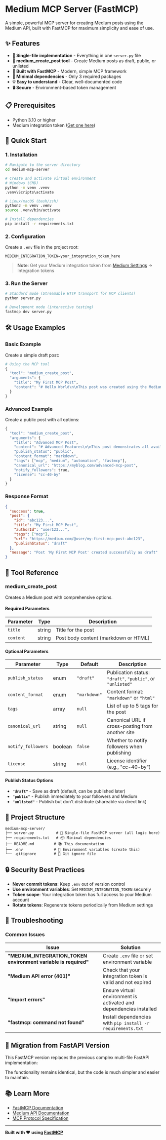 # Medium MCP Server (FastMCP)

A simple, powerful MCP server for creating Medium posts using the Medium API, built with FastMCP for maximum simplicity and ease of use.

## ✨ Features

- **🚀 Single-file implementation** - Everything in one `server.py` file
- **📝 medium_create_post tool** - Create Medium posts as draft, public, or unlisted
- **🔧 Built with FastMCP** - Modern, simple MCP framework
- **🎯 Minimal dependencies** - Only 3 required packages
- **💡 Easy to understand** - Clear, well-documented code
- **🔒 Secure** - Environment-based token management

## 📋 Prerequisites

- Python 3.10 or higher
- Medium integration token ([Get one here](https://medium.com/me/settings))

## 🚀 Quick Start

### 1. Installation

```bash
# Navigate to the server directory
cd medium-mcp-server

# Create and activate virtual environment
# Windows (CMD)
python -m venv .venv
.venv\Scripts\activate

# Linux/macOS (bash/zsh)
python3 -m venv .venv
source .venv/bin/activate

# Install dependencies
pip install -r requirements.txt
```

### 2. Configuration

Create a `.env` file in the project root:

```env
MEDIUM_INTEGRATION_TOKEN=your_integration_token_here
```

> **Note**: Get your Medium integration token from [Medium Settings](https://medium.com/me/settings) → Integration tokens

### 3. Run the Server

```bash
# Standard mode (Streamable HTTP transport for MCP clients)
python server.py

# Development mode (interactive testing)
fastmcp dev server.py
```

## 🛠️ Usage Examples

### Basic Example

Create a simple draft post:

```python
# Using the MCP tool
{
  "tool": "medium_create_post",
  "arguments": {
    "title": "My First MCP Post",
    "content": "# Hello World\n\nThis post was created using the Medium MCP server!"
  }
}
```

### Advanced Example

Create a public post with all options:

```python
{
  "tool": "medium_create_post", 
  "arguments": {
    "title": "Advanced MCP Post",
    "content": "# Advanced Features\n\nThis post demonstrates all available options.",
    "publish_status": "public",
    "content_format": "markdown",
    "tags": ["mcp", "medium", "automation", "fastmcp"],
    "canonical_url": "https://myblog.com/advanced-mcp-post",
    "notify_followers": true,
    "license": "cc-40-by"
  }
}
```

### Response Format

```json
{
  "success": true,
  "post": {
    "id": "abc123...",
    "title": "My First MCP Post", 
    "authorId": "user123...",
    "tags": ["mcp"],
    "url": "https://medium.com/@user/my-first-mcp-post-abc123",
    "publishStatus": "draft"
  },
  "message": "Post 'My First MCP Post' created successfully as draft"
}
```

## 📖 Tool Reference

### medium_create_post

Creates a Medium post with comprehensive options.

#### Required Parameters

| Parameter | Type | Description |
|-----------|------|-------------|
| `title` | string | Title for the post |
| `content` | string | Post body content (markdown or HTML) |

#### Optional Parameters

| Parameter | Type | Default | Description |
|-----------|------|---------|-------------|
| `publish_status` | enum | `"draft"` | Publication status: `"draft"`, `"public"`, or `"unlisted"` |
| `content_format` | enum | `"markdown"` | Content format: `"markdown"` or `"html"` |
| `tags` | array | `null` | List of up to 5 tags for the post |
| `canonical_url` | string | `null` | Canonical URL if cross-posting from another site |
| `notify_followers` | boolean | `false` | Whether to notify followers when publishing |
| `license` | string | `null` | License identifier (e.g., "cc-40-by") |

#### Publish Status Options

- **`"draft"`** - Save as draft (default, can be published later)
- **`"public"`** - Publish immediately to your followers and Medium
- **`"unlisted"`** - Publish but don't distribute (shareable via direct link)

## 📁 Project Structure

```
medium-mcp-server/
├── server.py          # 🎯 Single-file FastMCP server (all logic here)
├── requirements.txt   # 📦 Minimal dependencies
├── README.md         # 📚 This documentation
├── .env              # 🔑 Environment variables (create this)
└── .gitignore        # 🚫 Git ignore file
```

## 🔒 Security Best Practices

- **Never commit tokens**: Keep `.env` out of version control
- **Use environment variables**: Set `MEDIUM_INTEGRATION_TOKEN` securely
- **Token scope**: Your integration token has full access to your Medium account
- **Rotate tokens**: Regenerate tokens periodically from Medium settings

## 🐛 Troubleshooting

### Common Issues

| Issue | Solution |
|-------|----------|
| **"MEDIUM_INTEGRATION_TOKEN environment variable is required"** | Create `.env` file or set environment variable |
| **"Medium API error (401)"** | Check that your integration token is valid and not expired |
| **"Import errors"** | Ensure virtual environment is activated and dependencies installed |
| **"fastmcp: command not found"** | Install dependencies with `pip install -r requirements.txt` |

## 🔄 Migration from FastAPI Version

This FastMCP version replaces the previous complex multi-file FastAPI implementation:

The functionality remains identical, but the code is much simpler and easier to maintain.

## 📚 Learn More

- [FastMCP Documentation](https://github.com/jlowin/fastmcp)
- [Medium API Documentation](https://github.com/Medium/medium-api-docs)
- [MCP Protocol Specification](https://spec.modelcontextprotocol.io/)

---

**Built with ❤️ using [FastMCP](https://github.com/jlowin/fastmcp)**